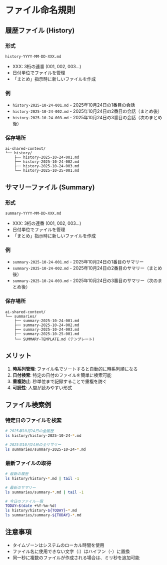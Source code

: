 # ファイル命名規則

## 履歴ファイル (History)

### 形式
```
history-YYYY-MM-DD-XXX.md
```
- XXX: 3桁の連番 (001, 002, 003...)
- 日付単位でファイルを管理
- 「まとめ」指示時に新しいファイルを作成

### 例
- `history-2025-10-24-001.md` - 2025年10月24日の1番目の会話
- `history-2025-10-24-002.md` - 2025年10月24日の2番目の会話（まとめ後）
- `history-2025-10-24-003.md` - 2025年10月24日の3番目の会話（次のまとめ後）

### 保存場所
```
ai-shared-context/
└── history/
    ├── history-2025-10-24-001.md
    ├── history-2025-10-24-002.md
    ├── history-2025-10-24-003.md
    └── history-2025-10-25-001.md
```

## サマリーファイル (Summary)

### 形式
```
summary-YYYY-MM-DD-XXX.md
```
- XXX: 3桁の連番 (001, 002, 003...)
- 日付単位でファイルを管理
- 「まとめ」指示時に新しいファイルを作成

### 例
- `summary-2025-10-24-001.md` - 2025年10月24日の1番目のサマリー
- `summary-2025-10-24-002.md` - 2025年10月24日の2番目のサマリー（まとめ後）
- `summary-2025-10-24-003.md` - 2025年10月24日の3番目のサマリー（次のまとめ後）

### 保存場所
```
ai-shared-context/
└── summaries/
    ├── summary-2025-10-24-001.md
    ├── summary-2025-10-24-002.md
    ├── summary-2025-10-24-003.md
    ├── summary-2025-10-25-001.md
    └── SUMMARY-TEMPLATE.md (テンプレート)
```

## メリット

1. **時系列管理**: ファイル名でソートすると自動的に時系列順になる
2. **日付検索**: 特定の日付のファイルを簡単に検索可能
3. **重複防止**: 秒単位まで記録することで重複を防ぐ
4. **可読性**: 人間が読みやすい形式

## ファイル検索例

### 特定日のファイルを検索
```bash
# 2025年10月24日の全履歴
ls history/history-2025-10-24-*.md

# 2025年10月24日の全サマリー
ls summaries/summary-2025-10-24-*.md
```

### 最新ファイルの取得
```bash
# 最新の履歴
ls history/history-*.md | tail -1

# 最新のサマリー
ls summaries/summary-*.md | tail -1

# 今日のファイル一覧
TODAY=$(date +%Y-%m-%d)
ls history/history-${TODAY}-*.md
ls summaries/summary-${TODAY}-*.md
```

## 注意事項

- タイムゾーンはシステムのローカル時間を使用
- ファイル名に使用できない文字（:）はハイフン（-）に置換
- 同一秒に複数のファイルが作成される場合は、ミリ秒を追加可能